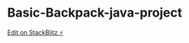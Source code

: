 # Basic-Backpack-java-project

[Edit on StackBlitz ⚡️](https://stackblitz.com/edit/backpack-tutorial)